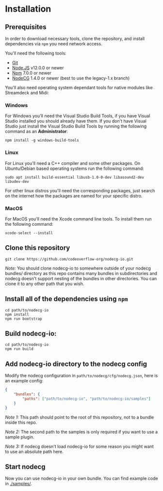 # Installation

## Prerequisites

In order to download necessary tools, clone the repository, and install dependencies via `npm` you need network access.

You'll need the following tools:

-   [Git](https://git-scm.com)
-   [Node.JS](https://nodejs.org/en/) v12.0.0 or newer
-   [Npm](https://www.npmjs.com/get-npm) 7.0.0 or newer
-   [NodeCG](https://nodecg.dev/) 1.4.0 or newer (best to use the legacy-1.x branch)

You'll also need operating system dependant tools for native modules like Streamdeck and Midi:

### Windows

For Windows you'll need the Visual Studio Build Tools, if you have Visual Studio installed you should already have them.
If you don't have Visual Studio just install the Visual Studio Build Tools by running the following command as an __Administrator__:

```shell
npm install -g windows-build-tools
```

### Linux

For Linux you'll need a C++ compiler and some other packages. On Ubuntu/Debian based operating systems run the following command:

```shell
sudo apt install build-essential libusb-1.0-0-dev libasound2-dev libudev-dev
```

For other linux distros you'll need the corresponding packages, just search on the internet how the packages are named for your specific distro.

### MacOS

For MacOS you'll need the Xcode command line tools. To install them run the following command:

```shell
xcode-select --install
```

## Clone this repository

```shell
git clone https://github.com/codeoverflow-org/nodecg-io.git
```

_Note:_ You should clone nodecg-io to somewhere outside of your nodecg bundles/ directory as this repo contains many bundles in subdirectories and nodecg doesn't support nesting of the bundles in other directories. You can clone it to any other path that you wish.

## Install all of the dependencies using `npm`

```shell
cd path/to/nodecg-io
npm install
npm run bootstrap
```

## Build nodecg-io:

```shell
cd path/to/nodecg-io
npm run build
```

## Add nodecg-io directory to the nodecg config

Modify the nodecg configuration in `path/to/nodecg/cfg/nodecg.json`, here is an example config:

```json
{
    "bundles": {
        "paths": ["path/to/nodecg-io", "path/to/nodecg-io/samples"]
    }
}
```

_Note 1:_ This path should point to the root of this repository, not to a bundle inside this repo.

_Note 2:_ The second path to the samples is only required if you want to use a sample plugin.

_Note 3:_ If nodecg doesn't load nodecg-io for some reason you might want to use an absolute path here.

## Start nodecg

Now you can use nodecg-io in your own bundle. You can find example code in [./samples/](https://github.com/codeoverflow-org/nodecg-io/tree/master/samples/).
